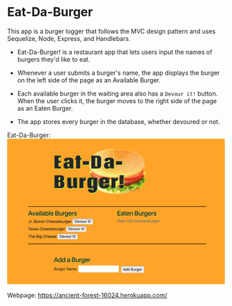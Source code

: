 # Eat-Da-Burger

This app is a burger logger that follows the MVC design pattern and uses Sequelize, Node, Express, and Handlebars.

* Eat-Da-Burger! is a restaurant app that lets users input the names of burgers they'd like to eat.

* Whenever a user submits a burger's name, the app displays the burger on the left side of the page as an Available Burger.

* Each available burger in the waiting area also has a `Devour it!` button. When the user clicks it, the burger moves to the right side of the page as an Eaten Burger.

* The app stores every burger in the database, whether devoured or not.

Eat-Da-Burger: 
![Screenshot](public/assets/img/screenshot.png "Eat-Da-Burger Screenshot")

Webpage: https://ancient-forest-16024.herokuapp.com/

